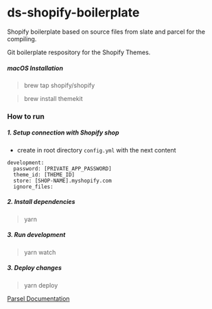 # ds-shopify-boilerplate

Shopify boilerplate based on source files from slate and parcel for the compiling.

Git boilerplate respository for the Shopify Themes.

##### macOS Installation

> brew tap shopify/shopify

> brew install themekit

### How to run

##### 1. Setup connection with Shopify shop

- create in root directory `config.yml` with the next content

```
development:
  password: [PRIVATE_APP_PASSWORD]
  theme_id: [THEME_ID]
  store: [SHOP-NAME].myshopify.com
  ignore_files:

```

##### 2. Install dependencies

> yarn

##### 3. Run development

> yarn watch

##### 3. Deploy changes

> yarn deploy

[Parsel Documentation](https://parceljs.org/getting_started.html)
